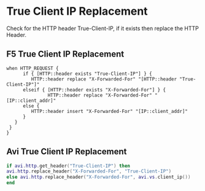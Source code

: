 # True Client IP Replacement

Check for the HTTP header True-Client-IP, if it exists then replace the HTTP Header.

## F5 True Client IP Replacement

```
when HTTP_REQUEST {
      if { [HTTP::header exists "True-Client-IP"] } {
         HTTP::header replace "X-Forwarded-For" "[HTTP::header "True-Client-IP"]"
      elseif { [HTTP::header exists "X-Forwarded-For"] } {
               HTTP::header replace "X-Forwarded-For" "[IP::client_addr]"
      else {
         HTTP::header insert "X-Forwarded-For" "[IP::client_addr]"
      }
   }
 }
}
```

## Avi True Client IP Replacement

```lua
if avi.http.get_header("True-Client-IP") then
avi.http.replace_header("X-Forwarded-For", "True-Client-IP")
else avi.http.replace_header("X-Forwarded-For", avi.vs.client_ip())
end
```
